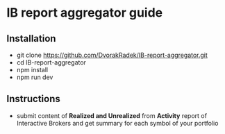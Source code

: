 # IB report aggregator guide

## Installation
- git clone https://github.com/DvorakRadek/IB-report-aggregator.git
- cd IB-report-aggregator
- npm install
- npm run dev

## Instructions
- submit content of **Realized and Unrealized** from **Activity** report of Interactive Brokers and get summary for each symbol of your portfolio